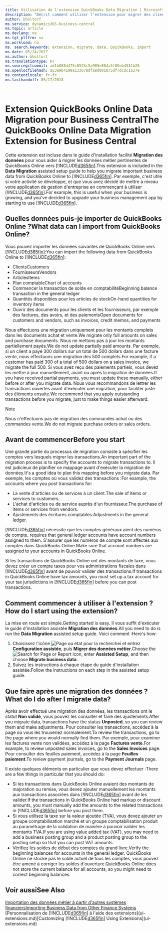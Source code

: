 ```yaml
---
title: Utilisation de l'extension QuickBooks Data Migration | Microsoft Docs
description: "Décrit comment utiliser l'extension pour migrer des clients, des fournisseurs, des articles, et des comptes de QuickBooks Online à Business Central."
author: bholtorf
ms.service: dynamics365-business-central
ms.topic: article
ms.devlang: na
ms.tgt_pltfrm: na
ms.workload: na
ms. search.keywords: extension, migrate, data, QuickBooks, import
ms.date: 05/24/2017
ms.author: bholtorf
ms.translationtype: HT
ms.sourcegitcommit: ad1b888d475c0523c5a905e804a3f89ab4531b28
ms.openlocfilehash: a53e9b4199a133678dfa8d001875df7dcdc1a37e
ms.contentlocale: fr-fr
ms.lasthandoff: 05/17/2018

---
```


# <a name="the-quickbooks-online-data-migration-extension-for-business-central"></a><span data-ttu-id="36f82-103">Extension QuickBooks Online Data Migration pour Business Central</span><span class="sxs-lookup"><span data-stu-id="36f82-103">The QuickBooks Online Data Migration Extension for Business Central</span></span>
<span data-ttu-id="36f82-104">Cette extension est incluse dans le guide d'installation facilité **Migration des données** pour vous aider à migrer les données métier pertinentes de QuickBooks Online vers [!INCLUDE[d365fin](includes/d365fin_md.md)].</span><span class="sxs-lookup"><span data-stu-id="36f82-104">This extension is included in the **Data Migration** assisted setup guide to help you migrate important business data from QuickBooks Online to [!INCLUDE[d365fin](includes/d365fin_md.md)].</span></span> <span data-ttu-id="36f82-105">Par exemple, c'est utile si votre activité se développe, et que vous avez décidé de mettre à niveau votre application de gestion d'entreprise en commençant à utiliser [!INCLUDE[d365fin](includes/d365fin_md.md)].</span><span class="sxs-lookup"><span data-stu-id="36f82-105">For example, this is useful when your business is growing, and you've decided to upgrade your business management app by starting to use [!INCLUDE[d365fin](includes/d365fin_md.md)].</span></span>

## <a name="what-data-can-i-import-from-quickbooks-online"></a><span data-ttu-id="36f82-106">Quelles données puis-je importer de QuickBooks Online ?</span><span class="sxs-lookup"><span data-stu-id="36f82-106">What data can I import from QuickBooks Online?</span></span>
<span data-ttu-id="36f82-107">Vous pouvez importer les données suivantes de QuickBooks Online vers [!INCLUDE[d365fin](includes/d365fin_md.md)]:</span><span class="sxs-lookup"><span data-stu-id="36f82-107">You can import the following data from QuickBooks Online to [!INCLUDE[d365fin](includes/d365fin_md.md)]:</span></span>  

* <span data-ttu-id="36f82-108">Clients</span><span class="sxs-lookup"><span data-stu-id="36f82-108">Customers</span></span>
* <span data-ttu-id="36f82-109">Fournisseurs</span><span class="sxs-lookup"><span data-stu-id="36f82-109">Vendors</span></span>
* <span data-ttu-id="36f82-110">Articles</span><span class="sxs-lookup"><span data-stu-id="36f82-110">Items</span></span>
* <span data-ttu-id="36f82-111">Plan comptable</span><span class="sxs-lookup"><span data-stu-id="36f82-111">Chart of accounts</span></span>
* <span data-ttu-id="36f82-112">Commencer la transaction de solde en comptabilité</span><span class="sxs-lookup"><span data-stu-id="36f82-112">Beginning balance transaction in the general ledger</span></span>
* <span data-ttu-id="36f82-113">Quantités disponibles pour les articles de stock</span><span class="sxs-lookup"><span data-stu-id="36f82-113">On-hand quantities for inventory items</span></span>
* <span data-ttu-id="36f82-114">Ouvrir des documents pour les clients et les fournisseurs, par exemple des factures, des avoirs, et des paiements</span><span class="sxs-lookup"><span data-stu-id="36f82-114">Open documents for customers and vendors, such as invoices, credit memos, and payments</span></span>

<span data-ttu-id="36f82-115">Nous effectuons une migration uniquement pour les montants complets dans les documents achat et vente.</span><span class="sxs-lookup"><span data-stu-id="36f82-115">We migrate only full amounts on sales and purchase documents.</span></span> <span data-ttu-id="36f82-116">Nous ne mettons pas à jour les montants partiellement payés.</span><span class="sxs-lookup"><span data-stu-id="36f82-116">We do not update partially paid amounts.</span></span> <span data-ttu-id="36f82-117">Par exemple, si un client a payé 300 dollars sur un total de 500 dollars dans une facture vente, nous effectuons une migration des 500 complets.</span><span class="sxs-lookup"><span data-stu-id="36f82-117">For example, if a customer has paid 300 of a total of 500 dollars on a sales invoice, we migrate the full 500.</span></span> <span data-ttu-id="36f82-118">Si vous avez reçu des paiements partiels, vous devez les mettre à jour manuellement, avant ou après la migration de données.</span><span class="sxs-lookup"><span data-stu-id="36f82-118">If you have received partial payments, you must update these manually, either before or after you migrate data.</span></span> <span data-ttu-id="36f82-119">Nous vous recommandons de lettrer les transactions ouvertes avant d'exécuter une migration, pour faciliter juste des éléments ensuite.</span><span class="sxs-lookup"><span data-stu-id="36f82-119">We recommend that you apply outstanding transactions before you migrate, just to make things easier afterward.</span></span>

> [!NOTE]  
>   <span data-ttu-id="36f82-120">Nous n'effectuons pas de migration des commandes achat ou des commandes vente.</span><span class="sxs-lookup"><span data-stu-id="36f82-120">We do not migrate purchase orders or sales orders.</span></span>

## <a name="before-you-start"></a><span data-ttu-id="36f82-121">Avant de commencer</span><span class="sxs-lookup"><span data-stu-id="36f82-121">Before you start</span></span>
<span data-ttu-id="36f82-122">Une grande partie du processus de migration consiste à spécifier les comptes vers lesquels migrer les transactions.</span><span class="sxs-lookup"><span data-stu-id="36f82-122">An important part of the migration process is to specify the accounts to migrate transactions to.</span></span> <span data-ttu-id="36f82-123">Il est judicieux de planifier ce mappage avant d'exécuter la migration de données.</span><span class="sxs-lookup"><span data-stu-id="36f82-123">It's a good idea to plan this mapping before you migrate data.</span></span> <span data-ttu-id="36f82-124">Par exemple, les comptes où vous validez des transactions :</span><span class="sxs-lookup"><span data-stu-id="36f82-124">For example, the accounts where you post transactions for:</span></span>  

* <span data-ttu-id="36f82-125">La vente d'articles ou de services à un client.</span><span class="sxs-lookup"><span data-stu-id="36f82-125">The sale of items or services to customers.</span></span>
* <span data-ttu-id="36f82-126">L'achat d'articles ou de service auprès d'un fournisseur.</span><span class="sxs-lookup"><span data-stu-id="36f82-126">The purchase of items or services from vendors.</span></span>  
* <span data-ttu-id="36f82-127">Ajustements des écritures comptables.</span><span class="sxs-lookup"><span data-stu-id="36f82-127">Adjustments in the general ledger.</span></span>  

[!INCLUDE[d365fin](includes/d365fin_md.md)]<span data-ttu-id="36f82-128"> nécessite que les comptes généraux aient des numéros de compte.</span><span class="sxs-lookup"><span data-stu-id="36f82-128"> requires that general ledger accounts have account numbers assigned to them.</span></span> <span data-ttu-id="36f82-129">S'assurer que les numéros de compte sont affectés aux comptes dans QuickBooks Online.</span><span class="sxs-lookup"><span data-stu-id="36f82-129">Make sure that account numbers are assigned to your accounts in QuickBooks Online.</span></span>

<span data-ttu-id="36f82-130">Si les transactions de QuickBooks Online ont des montants de taxe, vous devez créer un compte taxes pour vos administrations fiscales dans [!INCLUDE[d365fin](includes/d365fin_md.md)] avant de pouvoir valider des transactions.</span><span class="sxs-lookup"><span data-stu-id="36f82-130">If transactions in QuickBooks Online have tax amounts, you must set up a tax account for your tax jurisdictions in [!INCLUDE[d365fin](includes/d365fin_md.md)] before you can post transactions.</span></span>

## <a name="how-do-i-start-using-the-extension"></a><span data-ttu-id="36f82-131">Comment commencer à utiliser à l'extension ?</span><span class="sxs-lookup"><span data-stu-id="36f82-131">How do I start using the extension?</span></span>
<span data-ttu-id="36f82-132">La mise en route est simple.</span><span class="sxs-lookup"><span data-stu-id="36f82-132">Getting started is easy.</span></span> <span data-ttu-id="36f82-133">Il vous suffit d'exécuter le guide d'installation assistée **Migration des données**.</span><span class="sxs-lookup"><span data-stu-id="36f82-133">All you need to do is run the **Data Migration** assisted setup guide.</span></span> <span data-ttu-id="36f82-134">Voici comment :</span><span class="sxs-lookup"><span data-stu-id="36f82-134">Here's how:</span></span>

1. <span data-ttu-id="36f82-135">Choisissez l'icône ![Page ou état pour la recherchei](media/ui-search/search_small.png "cône Page ou état pour la recherche") et entrez **Configuration assistée**, puis **Migrer des données métier**.</span><span class="sxs-lookup"><span data-stu-id="36f82-135">Choose the ![Search for Page or Report](media/ui-search/search_small.png "Search for Page or Report icon") icon, enter **Assisted Setup**, and then choose **Migrate business data**.</span></span>
2. <span data-ttu-id="36f82-136">Suivez les instructions à chaque étape du guide d'installation assistée.</span><span class="sxs-lookup"><span data-stu-id="36f82-136">Follow the instructions on each step in the assisted setup guide.</span></span>

## <a name="what-do-i-do-after-i-migrate-data"></a><span data-ttu-id="36f82-137">Que faire après une migration des données ?</span><span class="sxs-lookup"><span data-stu-id="36f82-137">What do I do after I migrate data?</span></span>
<span data-ttu-id="36f82-138">Après avoir effectué une migration des données, les transactions ont le statut **Non validé**, vous pouvez les consulter et faire des ajustements.</span><span class="sxs-lookup"><span data-stu-id="36f82-138">After you migrate data, transactions have the status **Unposted**, so you can review them and make adjustments.</span></span> <span data-ttu-id="36f82-139">Pour consulter les transactions, accédez à la page où vous les trouveriez normalement.</span><span class="sxs-lookup"><span data-stu-id="36f82-139">To review the transactions, go to the page where you would normally find them.</span></span> <span data-ttu-id="36f82-140">Par exemple, pour examiner les factures vente non validées, accédez à la page **Factures vente**.</span><span class="sxs-lookup"><span data-stu-id="36f82-140">For example, to review unposted sales invoices, go to the **Sales Invoices** page.</span></span> <span data-ttu-id="36f82-141">Pour consulter des feuilles paiement, accédez à la page **Feuilles paiement**.</span><span class="sxs-lookup"><span data-stu-id="36f82-141">To review payment journals, go to the **Payment Journals** page.</span></span>   

<span data-ttu-id="36f82-142">Il existe quelques éléments en particulier que vous devez effectuer :</span><span class="sxs-lookup"><span data-stu-id="36f82-142">There are a few things in particular that you should do:</span></span>

* <span data-ttu-id="36f82-143">Si les transactions dans QuickBooks Online avaient des montants de majoration ou remise, vous devez ajouter manuellement les montants aux transactions associées dans [!INCLUDE[d365fin](includes/d365fin_md.md)] avant de les valider.</span><span class="sxs-lookup"><span data-stu-id="36f82-143">If the transactions in QuickBooks Online had markup or discount amounts, you must manually add the amounts to the related transactions in [!INCLUDE[d365fin](includes/d365fin_md.md)] before you post them.</span></span>
* <span data-ttu-id="36f82-144">Si vous utilisez la taxe sur la valeur ajoutée (TVA), vous devez ajouter un groupe comptabilisation marché et un groupe comptabilisation produit au paramétrage de la validation de manière à pouvoir valider les montants TVA.</span><span class="sxs-lookup"><span data-stu-id="36f82-144">If you are using value added tax (VAT), you may need to add a business posting group and a product posting group to the posting setup so that you can post VAT amounts.</span></span>
* <span data-ttu-id="36f82-145">Vérifiez les soldes de début des comptes du grand livre.</span><span class="sxs-lookup"><span data-stu-id="36f82-145">Verify the beginning balances for accounts in the general ledger.</span></span> <span data-ttu-id="36f82-146">QuickBooks Online ne stocke pas le solde actuel de tous les comptes, vous pouvez être amené à corriger les soldes d'ouverture.</span><span class="sxs-lookup"><span data-stu-id="36f82-146">QuickBooks Online does not store the current balance for all accounts, so you might need to correct beginning balances.</span></span>

## <a name="see-also"></a><span data-ttu-id="36f82-147">Voir aussi</span><span class="sxs-lookup"><span data-stu-id="36f82-147">See Also</span></span>
[<span data-ttu-id="36f82-148">Importation des données métier à partir d'autres systèmes financiers</span><span class="sxs-lookup"><span data-stu-id="36f82-148">Importing Business Data from Other Finance Systems</span></span>](across-import-data-configuration-packages.md)  
<span data-ttu-id="36f82-149">[Personnalisation de [!INCLUDE[d365fin](includes/d365fin_md.md)] à l'aide des extensions](ui-extensions.md)</span><span class="sxs-lookup"><span data-stu-id="36f82-149">[Customizing [!INCLUDE[d365fin](includes/d365fin_md.md)] Using Extensions](ui-extensions.md)</span></span>  

